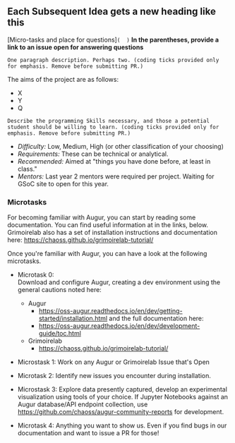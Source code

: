 ## Each Subsequent Idea gets a new heading like this

[Micro-tasks and place for questions]`(  )` **In the parentheses, provide a link to an issue open for answering questions**

```
One paragraph description. Perhaps two. (coding ticks provided only for emphasis. Remove before submitting PR.)
```

The aims of the project are as follows:
  - X
  - Y
  - Q

```
Describe the programming Skills necessary, and those a potential student should be willing to learn. (coding ticks provided only for emphasis. Remove before submitting PR.)
```

* _Difficulty:_ Low, Medium, High (or other classification of your choosing)
* _Requirements:_ These can be technical or analytical.
* _Recommended:_ Aimed at "things you have done before, at least in class."
* _Mentors:_ Last year 2 mentors were required per project. Waiting for GSoC site to open for this year.


### Microtasks

For becoming familiar with Augur, you can start by reading some documentation. You can find useful information at in the links, below. Grimoirelab also has a set of installation instructions and documentation here: https://chaoss.github.io/grimoirelab-tutorial/

Once you're familiar with Augur, you can have a look at the following microtasks.
-   Microtask 0:  
    Download and configure Augur, creating a dev environment using the general cautions noted here: 
    - Augur
      - https://oss-augur.readthedocs.io/en/dev/getting-started/installation.html and the full documentation here: 
      - https://oss-augur.readthedocs.io/en/dev/development-guide/toc.html  
    - Grimoirelab
      - https://chaoss.github.io/grimoirelab-tutorial/
    
-  Microstask 1: 
   Work on any Augur or Grimoirelab Issue that's Open

- Microtask 2: 
   Identify new issues you encounter during installation. 

-  Microstask 3: 
   Explore data presently captured, develop an experimental visualization using tools of your choice. If Jupyter Notebooks against an Augur database/API endpoint collection, use https://github.com/chaoss/augur-community-reports for development.   

- Microtask 4: 
   Anything you want to show us. Even if you find bugs in our documentation and want to issue a PR for those!